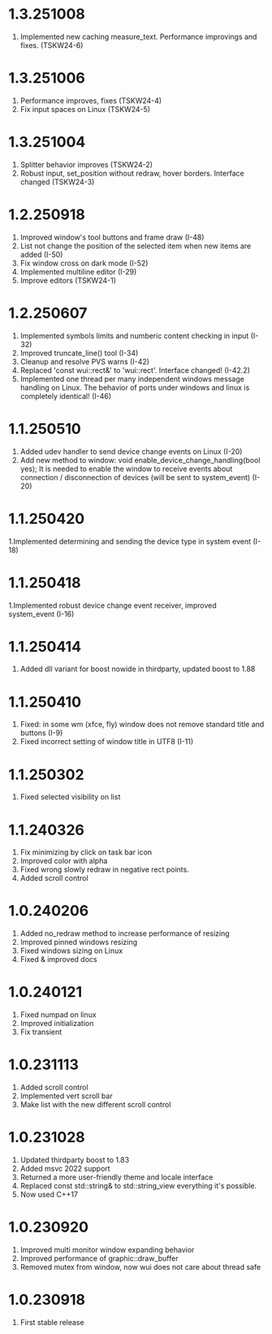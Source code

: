 # 1.3.251008
1. Implemented new caching measure_text. Performance improvings and fixes. (TSKW24-6)

# 1.3.251006
1. Performance improves, fixes (TSKW24-4)
2. Fix input spaces on Linux (TSKW24-5)

# 1.3.251004
1. Splitter behavior improves (TSKW24-2)
2. Robust input, set_position without redraw, hover borders. Interface changed (TSKW24-3)

# 1.2.250918
1. Improved window's tool buttons and frame draw (I-48)
2. List not change the position of the selected item when new items are added (I-50)
3. Fix window cross on dark mode (I-52)
4. Implemented multiline editor (I-29)
5. Improve editors (TSKW24-1)

# 1.2.250607
1. Implemented symbols limits and numberic content checking in input (I-32)
2. Improved truncate_line() tool (I-34)
3. Cleanup and resolve PVS warns (I-42)
4. Replaced 'const wui::rect&' to 'wui::rect'. Interface changed! (I-42.2)
5. Implemented one thread per many independent windows message handling on Linux. The behavior of ports under windows and linux is completely identical! (I-46)

# 1.1.250510
1. Added udev handler to send device change events on Linux (I-20)
2. Add new method to window: void enable_device_change_handling(bool yes); It is needed to enable the window to receive events about connection / disconnection of devices (will be sent to system_event) (I-20)

# 1.1.250420
1.Implemented determining and sending the device type in system event (I-18)

# 1.1.250418
1.Implemented robust device change event receiver, improved system_event (I-16)

# 1.1.250414
1. Added dll variant for boost nowide in thirdparty, updated boost to 1.88

# 1.1.250410
1. Fixed: in some wm (xfce, fly) window does not remove standard title and buttons (I-9)
2. Fixed incorrect setting of window title in UTF8 (I-11)

# 1.1.250302
1. Fixed selected visibility on list

# 1.1.240326
1. Fix minimizing by click on task bar icon
2. Improved color with alpha
3. Fixed wrong slowly redraw in negative rect points.
4. Added scroll control

# 1.0.240206
1. Added no_redraw method to increase performance of resizing
2. Improved pinned windows resizing
3. Fixed windows sizing on Linux
4. Fixed & improved docs

# 1.0.240121
1. Fixed numpad on linux
2. Improved initialization
3. Fix transient

# 1.0.231113
1. Added scroll control
2. Implemented vert scroll bar
3. Make list with the new different scroll control

# 1.0.231028
1. Updated thirdparty boost to 1.83
2. Added msvc 2022 support
3. Returned a more user-friendly theme and locale interface
4. Replaced const std::string& to std::string_view everything it's possible.
5. Now used C++17

# 1.0.230920
1. Improved multi monitor window expanding behavior
2. Improved performance of graphic::draw_buffer
3. Removed mutex from window, now wui does not care about thread safe

# 1.0.230918
1. First stable release
